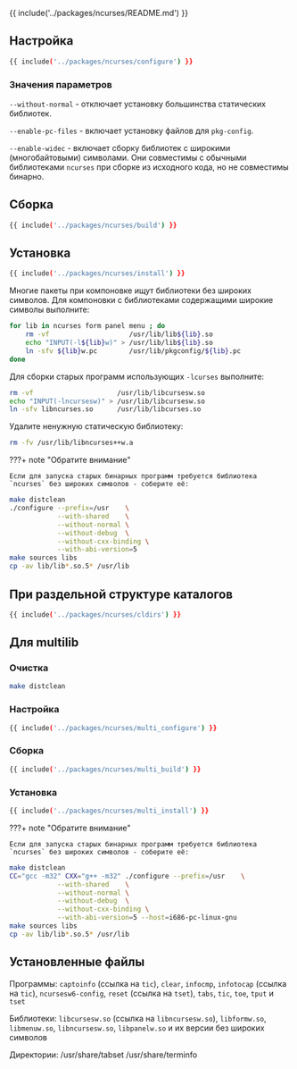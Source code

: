 {{ include('../packages/ncurses/README.md') }}

## Настройка

```bash 
{{ include('../packages/ncurses/configure') }}
```

### Значения параметров

`--without-normal` - отключает установку большинства статических библиотек.

`--enable-pc-files` - включает установку файлов для `pkg-config`.

`--enable-widec` - включает сборку библиотек с широкими (многобайтовыми) символами. Они совместимы с обычными библиотеками `ncurses` при сборке из исходного кода, но не совместимы бинарно.

## Сборка

```bash 
{{ include('../packages/ncurses/build') }}
```

## Установка

```bash 
{{ include('../packages/ncurses/install') }}
```

Многие пакеты при компоновке ищут библиотеки без широких символов. Для компоновки с библиотеками содержащими широкие символы выполните:

```bash
for lib in ncurses form panel menu ; do
    rm -vf                    /usr/lib/lib${lib}.so
    echo "INPUT(-l${lib}w)" > /usr/lib/lib${lib}.so
    ln -sfv ${lib}w.pc        /usr/lib/pkgconfig/${lib}.pc
done
```

Для сборки старых программ использующих `-lcurses` выполните:

```bash
rm -vf                     /usr/lib/libcursesw.so
echo "INPUT(-lncursesw)" > /usr/lib/libcursesw.so
ln -sfv libncurses.so      /usr/lib/libcurses.so
```

Удалите ненужную статическую библиотеку:

```bash
rm -fv /usr/lib/libncurses++w.a
```

???+ note "Обратите внимание"

    Если для запуска старых бинарных программ требуется библиотека `ncurses` без широких символов - соберите её:

```bash
make distclean
./configure --prefix=/usr    \
            --with-shared    \
            --without-normal \
            --without-debug  \
            --without-cxx-binding \
            --with-abi-version=5
make sources libs
cp -av lib/lib*.so.5* /usr/lib
```

## При раздельной структуре каталогов

```bash 
{{ include('../packages/ncurses/cldirs') }}
```

## Для multilib

### Очистка

```bash
make distclean
```

### Настройка

```bash 
{{ include('../packages/ncurses/multi_configure') }}
```

### Сборка

```bash 
{{ include('../packages/ncurses/multi_build') }}
```

### Установка

```bash 
{{ include('../packages/ncurses/multi_install') }}
```

???+ note "Обратите внимание"

    Если для запуска старых бинарных программ требуется библиотека `ncurses` без широких символов - соберите её:

```bash
make distclean
CC="gcc -m32" CXX="g++ -m32" ./configure --prefix=/usr    \
            --with-shared    \
            --without-normal \
            --without-debug  \
            --without-cxx-binding \
            --with-abi-version=5 --host=i686-pc-linux-gnu
make sources libs
cp -av lib/lib*.so.5* /usr/lib
```

## Установленные файлы

Программы: `captoinfo` (ссылка на `tic`), `clear`, `infocmp`, `infotocap` (ссылка на `tic`), `ncursesw6-config`, `reset` (ссылка на `tset`), `tabs`, `tic`, `toe`, `tput` и `tset`

Библиотеки: `libcursesw.so` (ссылка на `libncursesw.so`), `libformw.so`, `libmenuw.so`, `libncursesw.so`, `libpanelw.so` и их версии без широких символов

Директории: /usr/share/tabset /usr/share/terminfo
